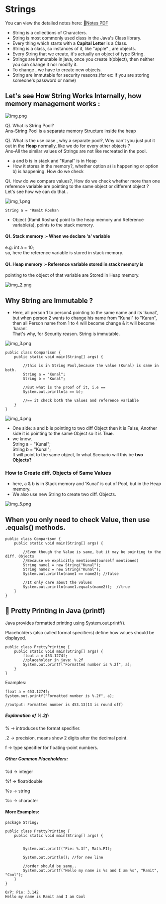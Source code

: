 # Strings

You can view the detailed notes here: [📄Notes PDF](Notes_Strings.pdf)

- String is a collections of Characters.
- String is most commonly used class in the Java's Class library.
- Every thing which starts with a **Capital Letter** is a Class.
- String is a class, so instances of it, like "apple" , are objects.
- Every String that we create, it's actually an object of type String.
- Strings are immutable in java, once you create it(object), then neither you can change it
nor modify it.
- To change , we have to create new objects.
- String are immutable for security reasons.(for ex: If you are
storing someone's password or name)
 

## Let's see How String Works Internally, how memory management works : 

![img.png](img.png)


Q). What is String Pool? <br>
Ans-String Pool is a separate memory Structure inside the heap <br>

Q). What is the use case , why a separate pool?, Why can't you just put it 
out in the **Heap** normally, like we do for every other objects ? <br>
Ans-All the similar values of Strings are not like recreated in the pool. <br>

- a and b is in stack and "Kunal" is in Heap
- How it stores in the memory?, whether option a) is happening or option b) is happening. How do we check

Q). How do we compare values?, How do we check whether more than 
one reference variable are pointing to the same object or different object ? <br>
Let's see how we can do that..

![img_1.png](img_1.png)


````
String a = "Ramit Roshan
````
- Object (Ramit Roshan) point to the heap memory and Reference variable(a), points to the stack memory.

#### Q). Stack memory :- When we declare 'a' variable <br>
e.g: int a = 10; <br>
so, here the reference variable is stored in stack memory. <br>

#### Q). Heap memory :- Reference variable stored in stack memory is 
pointing to the object of that variable are Stored in Heap memory.

![img_2.png](img_2.png)


## Why String are Immutable ? 
- Here, all person 1 to person4 pointing to the same name and its 'kunal',
but when person 2 wants to change his name from "Kunal" to "Karan", then
all Person name from 1 to 4 will become change & it will become 'karan'. <br>
That's why, for Security reason. String is immutable.

![img_3.png](img_3.png)

```
public class Comparison {
    public static void main(String[] args) {

        //this is in String Pool,because the value (Kunal) is same in both.
        String a = "Kunal";
        String b = "Kunal";

        //But what is the proof of it, i.e ==
        System.out.println(a == b);

        //== it check both the values and reference variable
    }
}
```

![img_4.png](img_4.png)

- One side: a and b is pointing to two diff Object then it is False, Another side it is pointing to the same Object so it is **True**.
- we know, <br>
String a = "Kunal"; <br>
String b = "Kunal"; <br>
It will point to the same object, In what Scenario will this be **two Objects?**

### How to Create diff. Objects of Same Values
- here, a & b is in Stack memory and 'Kunal' is out of Pool, but in the Heap memory.
- We also use new String to create two diff. Objects.

![img_5.png](img_5.png)


## When you only need to check Value, then use .equals() methods.

```
public class Comparison {
    public static void main(String[] args) {
 
        //Even though the Value is same, but it may be pointing to the diff. Objects
        //Because we explicitly mentioned(ourself mentioned)
        String name1 = new String("Kunal");
        String name2 = new String("Kunal");
        System.out.println(name1 == name2); //false
        
        //It only care about the values
        System.out.println(name1.equals(name2));  //true
    }
}

```

## 📝 Pretty Printing in Java (printf)

Java provides formatted printing using System.out.printf(). <br>

Placeholders (also called format specifiers) define how values should be displayed.

````
public class PrettyPrinting {
    public static void main(String[] args) {
        float a = 453.1274f;
        //placeholder in java: %.2f
        System.out.printf("Formatted number is %.2f", a);
    }
}
````

Examples: 
```
float a = 453.1274f;
System.out.printf("Formatted number is %.2f", a);

//output: Formatted number is 453.13(13 is round off)

```
##### Explanation of %.2f:

% → introduces the format specifier.

.2 → precision, means show 2 digits after the decimal point.

f → type specifier for floating-point numbers.


##### Other Common Placeholders:

%d → integer

%f → float/double

%s → string

%c → character


#### More Examples: 
```
package String;

public class PrettyPrinting {
    public static void main(String[] args) {
 

        System.out.printf("Pie: %.3f", Math.PI);

        System.out.println(); //for new line
        
        //order should be same..
        System.out.printf("Hello my name is %s and I am %s", "Ramit", "Cool");
    }
}

O/P: Pie: 3.142
Hello my name is Ramit and I am Cool
```